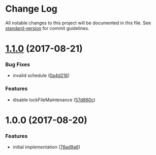 # Change Log

All notable changes to this project will be documented in this file. See [standard-version](https://github.com/conventional-changelog/standard-version) for commit guidelines.

<a name="1.1.0"></a>
# [1.1.0](https://github.com/ikatyang/renovate-config-ikatyang/compare/v1.0.0...v1.1.0) (2017-08-21)


### Bug Fixes

* invalid schedule ([0a4d216](https://github.com/ikatyang/renovate-config-ikatyang/commit/0a4d216))


### Features

* disable lockFileMaintenance ([57d860c](https://github.com/ikatyang/renovate-config-ikatyang/commit/57d860c))



<a name="1.0.0"></a>
# 1.0.0 (2017-08-20)


### Features

* initial implementation ([78ad9a6](https://github.com/ikatyang/renovate-config-ikatyang/commit/78ad9a6))
